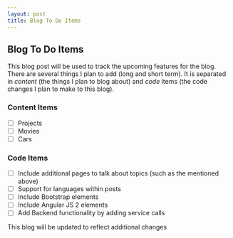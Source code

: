 ```yaml
---
layout: post
title: Blog To Do Items
---
```

## Blog To Do Items
This blog post will be used to track the upcoming features for the blog. 
There are several things I plan to add (long and short term). 
It is separated in _content_ (the things I plan to blog about) and _code_ items (the code changes I plan to make to this blog).

### Content Items
- [ ] Projects
- [ ] Movies
- [ ] Cars

### Code Items
- [ ] Include additional pages to talk about topics (such as the mentioned above)
- [ ] Support for languages within posts
- [ ] Include Bootstrap elements
- [ ] Include Angular JS 2 elements
- [ ] Add Backend functionality by adding service calls

This blog will be updated to reflect additional changes
